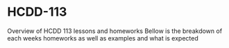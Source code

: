 # HCDD-113
Overview of HCDD 113 lessons and homeworks
Bellow is the breakdown of each weeks homeworks as well as examples and what is expected 
